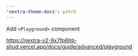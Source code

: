 ```yaml
---
'nextra-theme-docs': patch
---
```


Add `<Playground>` component

https://nextra-v2-9x7fp6hti-shud.vercel.app/docs/guide/advanced/playground
